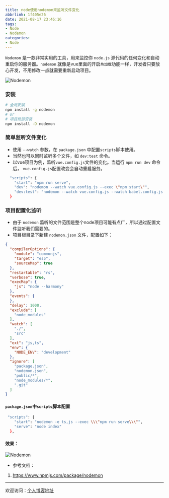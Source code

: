 ```yaml
---
title: node使用nodemon来监听文件变化
abbrlink: 1f405e26
date: 2021-08-17 23:46:16
tags:
- Node
- Nodemon
categories:
- Node
---
```


`Nodemon` 是一款非常实用的工具，用来监控你 `node.js` 源代码的任何变化和自动重启你的服务器。`nodemon` 就像是vue里面的开启`热加载`功能一样，开发者只要放心开发，不用修改一点就需要重新启动项目。

![Nodemon](https://tiven.cn/static/img/img-nodemon-01-Bl6y7QdY1zoRK4LDD4UhT.jpg)

<!-- more -->

### 安装

```bash
# 全局安装
npm install -g nodemon
# or
# 项目局部安装
npm install -D nodemon
```

### 简单监听文件变化

* 使用 `--watch` 参数，在 `package.json` 中配置`scripts`脚本使用。
* 当然也可以同时监听多个文件，如 `dev:test` 命令。
* 以vue项目为例，监听`vue.config.js`文件的变化。当运行 `npm run dev` 命令后， `vue.config.js`配置改变会自动重启服务。

```bash
  "scripts": {
    "start": "npm run serve",
    "dev": "nodemon --watch vue.config.js --exec \"npm start\"",
    "dev:test": "nodemon --watch vue.config.js --watch babel.config.js --exec \"npm start\"",
  }
```

### 项目配置化监听

* 由于 `nodemon` 监听的文件范围是整个node项目可能有点广，所以通过配置文件监听我们需要的。
* 项目根目录下新建 `nodemon.json` 文件，配置如下：

```json
{
  "compilerOptions": {
    "module": "commonjs",
    "target": "es5",
    "sourceMap": true
  },
  "restartable": "rs",
  "verbose": true,
  "execMap": {
    "js": "node --harmony"
  },
  "events": {
  },
  "delay": 1000,
  "exclude": [
    "node_modules"
  ],
  "watch": [
    "./",
    "src"
  ],
  "ext": "js,ts",
  "env": {
    "NODE_ENV": "development"
  },
  "ignore": [
    "package.json",
    "nodemon.json",
    "public/*",
    "node_modules/*",
    ".git"
  ]
}
```

#### `package.json`中`scripts`脚本配置

```bash
 "scripts": {
    "start": "nodemon -e ts,js --exec \\\"npm run serve\\\"",
    "serve": "node index"
  },
```

#### 效果：

![Nodemon](https://tiven.cn/static/img/img-nodemon-02-r8CLDYa-REa76LVjuLwFl.jpg)

* 参考文档：
1. https://www.npmjs.com/package/nodemon

---

欢迎访问：[个人博客地址](https://tiven.cn/p/1f405e26/ "天問博客")
